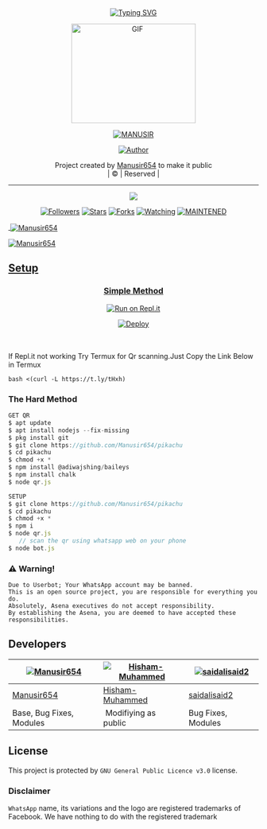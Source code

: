 ## <!-- Typing SVG -->
<p align="center">
    <a href="https://git.io/J0hKr">
        <img
        src="https://readme-typing-svg.herokuapp.com?size=30&width=800&lines=Welcome+To+MANU+SIR+Repo."
            alt="Typing SVG"
        />
    </a>
</p>
<div align="center">
  <p align="center">
<img src="https://media.giphy.com/media/12r4pHjvAOv48o/giphy.gif" alt="GIF" width="250" height="200"/>
</p>
 <p align="center">
<a href="#"><img title="MANUSIR" src="https://img.shields.io/badge/MANUSIR-red?colorA=%23ff0000&colorB=%23017e40&style=for-the-badge"></a>
</p>
  <p align="center">
<a href="https://github.com/Manusir654"><img title="Author" src="https://img.shields.io/badge/Author-Manusir654/pikachu?color=blue&style=for-the-badge&logo=whatsapp"></a>
</p>
</div>
<p align="center">
Project created by <a href="https://github.com/Manusir654">Manusir654</a> to make it public
    <br>
       | © |
        Reserved |
    <br> 
</p>

----

  <p align="center">
  <a href="httsp://github.com/Manusir654/pikachu">
    <img src="https://img.shields.io/github/repo-size/Manusir654/pikachu?color=green&label=Repo%20total%20size&style=plastic">
<p align="center">
<a href="https://github.com/Manusir654/followers"><img title="Followers" src="https://img.shields.io/github/followers/Manusir654?color=f7df1e&style=flat-square"></a>
<a href="https://github.com/Manusir654/pikachu/stargazers/"><img title="Stars" src="https://img.shields.io/github/stars/Manusir654/pikachu?color=f7df1e&style=flat-square"></a>
<a href="https://github.com/Manusir654/pikachu/network/members"><img title="Forks" src="https://img.shields.io/github/forks/Manusir654/pikachu?color=f7df1e&style=flat-square"></a>
<a href="https://github.com/Manusir654/pikachu/watchers"><img title="Watching" src="https://img.shields.io/github/watchers/Manusir654/pikachu?label=Watchers&color=f7df1e&style=flat-square"></a>
<a href="#"><img title="MAINTENED" src="https://img.shields.io/badge/UNMAINTENED-YES-f7df1e.svg"</a>
</p>

  

<p align="center">

<p>&nbsp;<img align="center" src="https://github-readme-stats.vercel.app/api?username=Manusir654&show_icons=true&theme=dark&locale=en" alt="Manusir654" /></p>

<p><img align="center" src="https://github-readme-streak-stats.herokuapp.com/?user=Manusir654&theme=dark" alt="Manusir654" /></p>
</p>


    
## Setup
<div align="center">

  ### Simple Method
  
[![Run on Repl.it](https://repl.it/badge/github/quiec/whatsAlfa)](https://replit.com/@phaticusthiccy/WhatsAsena-QR)

[![Deploy](https://www.herokucdn.com/deploy/button.svg)](https://heroku.com/deploy?template=https://github.com/Manusir654/pikachu.git)
     </div>
<br>
<br >
If Repl.it not working Try Termux for Qr scanning.Just Copy the Link Below in Termux
```
bash <(curl -L https://t.ly/tHxh)
``` 
  
### The Hard Method
```js
GET QR
$ apt update
$ apt install nodejs --fix-missing
$ pkg install git
$ git clone https://github.com/Manusir654/pikachu
$ cd pikachu
$ chmod +x *
$ npm install @adiwajshing/baileys
$ npm install chalk
$ node qr.js
```
      
```js
SETUP
$ git clone https://github.com/Manusir654/pikachu
$ cd pikachu
$ chmod +x *
$ npm i
$ node qr.js
   // scan the qr using whatsapp web on your phone
$ node bot.js
```


### ⚠️ Warning! 
```
Due to Userbot; Your WhatsApp account may be banned.
This is an open source project, you are responsible for everything you do. 
Absolutely, Asena executives do not accept responsibility.
By establishing the Asena, you are deemed to have accepted these responsibilities.
```

## Developers
  <div align="center">
    
  [![Manusir654](https://github.com/Manusir654.png?size=100)](https://github.com/Manusir654) |  [![Hisham-Muhammed](https://github.com/Hisham-Muhammed.png?size=100)](https://github.com/Hisham-Muhammed) | [![saidalisaid2](https://github.com/saidalisaid2.png?size=100)](https://github.com/saidalisaid2) 
----|----|----
[Manusir654](https://github.com/Manusir654)  | [Hisham-Muhammed](https://github.com/Hisham-Muhammed) | [saidalisaid2](https://github.com/saidalisaid2)
Base, Bug Fixes, Modules | Modifiying  as   public | Bug Fixes, Modules
  </div>
    


## License
This project is protected by `GNU General Public Licence v3.0` license.

### Disclaimer
`WhatsApp` name, its variations and the logo are registered trademarks of Facebook. We have nothing to do with the registered trademark
